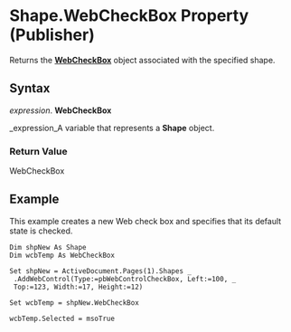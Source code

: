 
# Shape.WebCheckBox Property (Publisher)

Returns the  **[WebCheckBox](adcdf233-50b8-acbe-e52f-1e86e175b31d.md)** object associated with the specified shape.


## Syntax

 _expression_. **WebCheckBox**

 _expression_A variable that represents a  **Shape** object.


### Return Value

WebCheckBox


## Example

This example creates a new Web check box and specifies that its default state is checked.


```
Dim shpNew As Shape 
Dim wcbTemp As WebCheckBox 
 
Set shpNew = ActiveDocument.Pages(1).Shapes _ 
 .AddWebControl(Type:=pbWebControlCheckBox, Left:=100, _ 
 Top:=123, Width:=17, Height:=12) 
 
Set wcbTemp = shpNew.WebCheckBox 
 
wcbTemp.Selected = msoTrue
```

